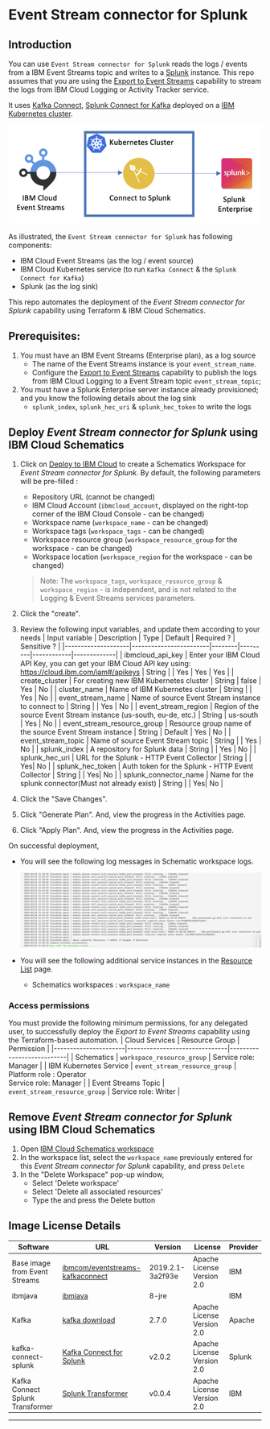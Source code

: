 # Event Stream connector for Splunk

## Introduction

You can use `Event Stream connector for Splunk` reads the logs / events from a IBM Event Streams topic and writes to a [Splunk](https://www.splunk.com/en_us/download/splunk-enterprise.html) instance.  This repo assumes that you are using the [Export to Event Streams](https://github.com/IBM/export-to-eventstreams) capability to stream the logs from IBM Cloud Logging or Activity Tracker service.

It uses [Kafka Connect](https://docs.confluent.io/3.0.1/connect/intro.html), [Splunk Connect for Kafka](https://github.com/splunk/kafka-connect-splunk) deployed on a [IBM Kubernetes cluster](https://cloud.ibm.com/kubernetes/clusters).

![connector design](diagram/image.png?raw=true])

As illustrated, the `Event Stream connector for Splunk` has following components:

* IBM Cloud Event Streams (as the log / event source)
* IBM Cloud Kubernetes service (to run `Kafka Connect` & the `Splunk Connect for Kafka`)
* Splunk (as the log sink)

This repo automates the deployment of the _Event Stream connector for Splunk_ capability using Terraform & IBM Cloud Schematics.

## Prerequisites:
1. You must have an IBM Event Streams (Enterprise plan), as a log source
   * The name of the Event Streams instance is your `event_stream_name`.
   * Configure the [Export to Event Streams](https://github.com/IBM/export-to-eventstreams) capability to publish the logs from IBM Cloud Logging to a Event Stream topic `event_stream_topic`;
1. You must have a Splunk Enterprise server instance already provisioned; and you know the following details about the log sink
   * `splunk_index`, `splunk_hec_uri` & `splunk_hec_token` to write the logs

## Deploy _Event Stream connector for Splunk_ using IBM Cloud Schematics

1. Click on [Deploy to IBM Cloud](https://cloud.ibm.com/schematics/workspaces/create?repository=https://github.com/IBM/ibm-cloud-connect-for-splunk&terraform_version=terraform_v0.13) to create a Schematics Workspace for _Event Stream connector for Splunk_.  By default, the following parameters will be pre-filled :
   * Repository URL (cannot be changed)
   * IBM Cloud Account (`ibmcloud_account`, displayed on the right-top corner of the IBM Cloud Console - can be changed)
   * Workspace name (`workspace_name` - can be changed)
   * Workspace tags (`workspace_tags` - can be changed)
   * Workspace resource group (`workspace_resource_group` for the workspace - can be changed)
   * Workspace location (`workspace_region` for the workspace - can be changed)
   > Note: The `workspace_tags`, `workspace_resource_group` & `workspace_region` - is independent, and is not related to the Logging & Event Streams services parameters.
1. Click the "create".
1. Review the following input variables, and update them according to your needs
   | Input variable	    | Description	           | Type	  | Default | Required ? | Sensitive ? |
   |--------------------|------------------------|--------|---------|------------|-------------|
   | ibmcloud_api_key   | Enter your IBM Cloud API Key, you can get your IBM Cloud API key using: https://cloud.ibm.com/iam#/apikeys | String |  | Yes | Yes | Yes |
   | create_cluster   | For creating new IBM Kubernetes cluster | String | false  | Yes | No |
   | cluster_name   | Name of IBM Kubernetes cluster | String |    | Yes | No |
   | event_stream_name   | Name of source Event Stream instance to connect to | String |    | Yes | No |
   | event_stream_region | Region of the source Event Stream instance (us-south, eu-de, etc.) | String | us-south | Yes | No |
   | event_stream_resource_group | Resource group name of the source Event Stream instance | String | Default | Yes | No |
   | event_stream_topic  | Name of source Event Stream topic | String |    | Yes | No |
   | splunk_index        | A repository for Splunk data | String |  | Yes | No |
   | splunk_hec_uri      | URL for the Splunk - HTTP Event Collector | String |  | Yes| No |
   | splunk_hec_token    | Auth token for the Splunk - HTTP Event Collector | String |  | Yes| No |
   | splunk_connector_name      | Name for the splunk connector(Must not already exist) | String |  | Yes| No |
   
1. Click the "Save Changes".
1. Click "Generate Plan".  And, view the progress in the Activities page.
1. Click "Apply Plan".  And, view the progress in the Activities page.

On successful deployment, 
* You will see the following log messages in Schematic workspace logs.

  ![workspace-successful-status](diagram/workspace_status.png)
* You will see the following additional service instances in the [Resource List](https://cloud.ibm.com/resources) page.
   - Schematics workspaces : `workspace_name`

### Access permissions

You must provide the following minimum permissions, for any delegated user, to successfully deploy the _Export to Event Streams_ capability using the Terraform-based automation.
| Cloud Services       | Resource Group                | Permission                |
|----------------------|-------------------------------|---------------------------|
| Schematics           | `workspace_resource_group`    | Service role: Manager     |
| IBM Kubernetes Service | `event_stream_resource_group` | Platform role : Operator </br> Service role: Manager |
| Event Streams Topic  | `event_stream_resource_group` | Service role: Writer |

## Remove _Event Stream connector for Splunk_ using IBM Cloud Schematics

1. Open [IBM Cloud Schematics workspace](https://cloud.ibm.com/schematics/workspaces)
1. In the workspace list, select the `workspace_name` previously entered for this _Event Stream connector for Splunk_  capability, and press `Delete`
1. In the "Delete Workspace" pop-up window,
   * Select 'Delete workspace'
   * Select 'Delete all associated resources'
   * Type the and press the Delete button

## Image License Details
| Software | URL | Version | License | Provider |
| -------------- | -------------- | -------------- | -------------- | -------------- |
| Base image from Event Streams | [ibmcom/eventstreams-kafkaconnect](https://hub.docker.com/r/ibmcom/eventstreams-kafkaconnect) | 2019.2.1-3a2f93e | Apache License Version 2.0 | IBM |
| ibmjava | [ibmjava ](https://hub.docker.com/_/ibmjava) | 8-jre |  | IBM |
| Kafka | [kafka download ](https://kafka.apache.org/downloads) | 2.7.0 | Apache License Version 2.0 | Apache |
| kafka-connect-splunk | [Kafka Connect for Splunk](https://github.com/splunk/kafka-connect-splunk) | v2.0.2 | Apache License Version 2.0  | Splunk |
| Kafka Connect Splunk Transformer  | [Splunk Transformer](https://github.com/IBM/kafka-connect-splunk-transformer) | v0.0.4 | Apache License Version 2.0  | IBM |
---

